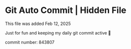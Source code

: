 # Git Auto Commit | Hidden File

This file was added Feb 12, 2025

Just for fun and keeping my daily git commit active 🤪

commit number: 843807
